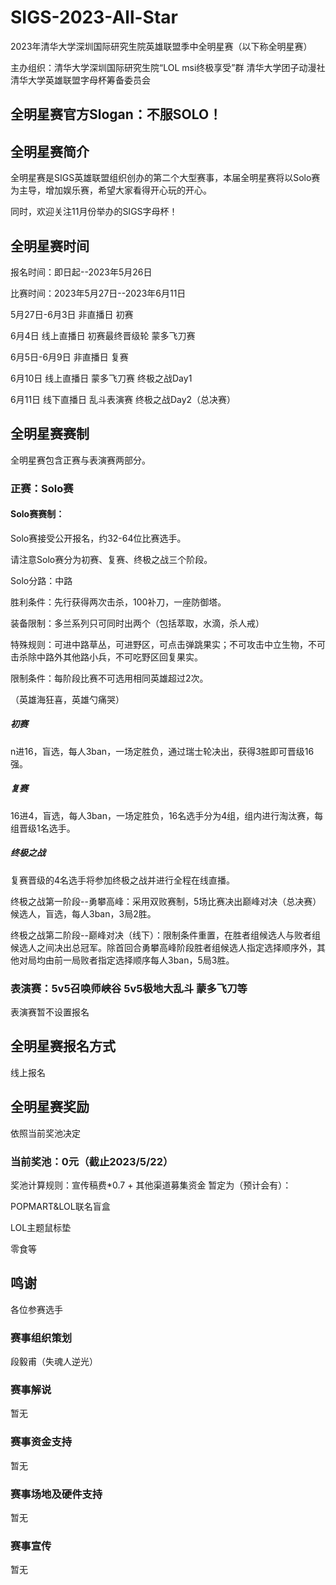 # SIGS-2023-All-Star
2023年清华大学深圳国际研究生院英雄联盟季中全明星赛（以下称全明星赛）

主办组织：清华大学深圳国际研究生院“LOL msi终极享受”群 清华大学团子动漫社 清华大学英雄联盟字母杯筹备委员会

## 全明星赛官方Slogan：不服SOLO！

## 全明星赛简介
全明星赛是SIGS英雄联盟组织创办的第二个大型赛事，本届全明星赛将以Solo赛为主导，增加娱乐赛，希望大家看得开心玩的开心。

同时，欢迎关注11月份举办的SIGS字母杯！

## 全明星赛时间
报名时间：即日起--2023年5月26日

比赛时间：2023年5月27日--2023年6月11日

5月27日-6月3日 非直播日 初赛

6月4日 线上直播日 初赛最终晋级轮 蒙多飞刀赛

6月5日-6月9日 非直播日 复赛

6月10日 线上直播日 蒙多飞刀赛 终极之战Day1

6月11日 线下直播日 乱斗表演赛 终极之战Day2（总决赛）


## 全明星赛赛制
全明星赛包含正赛与表演赛两部分。
### 正赛：Solo赛

#### Solo赛赛制：
Solo赛接受公开报名，约32-64位比赛选手。

请注意Solo赛分为初赛、复赛、终极之战三个阶段。

Solo分路：中路

胜利条件：先行获得两次击杀，100补刀，一座防御塔。

装备限制：多兰系列只可同时出两个（包括萃取，水滴，杀人戒）

特殊规则：可进中路草丛，可进野区，可点击弹跳果实；不可攻击中立生物，不可击杀除中路外其他路小兵，不可吃野区回复果实。

限制条件：每阶段比赛不可选用相同英雄超过2次。

（英雄海狂喜，英雄勺痛哭）

##### 初赛
n进16，盲选，每人3ban，一场定胜负，通过瑞士轮决出，获得3胜即可晋级16强。

##### 复赛
16进4，盲选，每人3ban，一场定胜负，16名选手分为4组，组内进行淘汰赛，每组晋级1名选手。

##### 终极之战
复赛晋级的4名选手将参加终极之战并进行全程在线直播。

终极之战第一阶段--勇攀高峰：采用双败赛制，5场比赛决出巅峰对决（总决赛）候选人，盲选，每人3ban，3局2胜。

终极之战第二阶段--巅峰对决（线下）：限制条件重置，在胜者组候选人与败者组候选人之间决出总冠军。除首回合勇攀高峰阶段胜者组候选人指定选择顺序外，其他对局均由前一局败者指定选择顺序每人3ban，5局3胜。


### 表演赛：5v5召唤师峡谷 5v5极地大乱斗 蒙多飞刀等
表演赛暂不设置报名

## 全明星赛报名方式
线上报名

## 全明星赛奖励
依照当前奖池决定

### 当前奖池：0元（截止2023/5/22）
奖池计算规则：宣传稿费*0.7 + 其他渠道募集资金
暂定为（预计会有）：

POPMART&LOL联名盲盒

LOL主题鼠标垫

零食等

## 鸣谢
各位参赛选手

### 赛事组织策划
段毅甫（失魂人逆光）

### 赛事解说
暂无

### 赛事资金支持
暂无

### 赛事场地及硬件支持
暂无

### 赛事宣传
暂无
